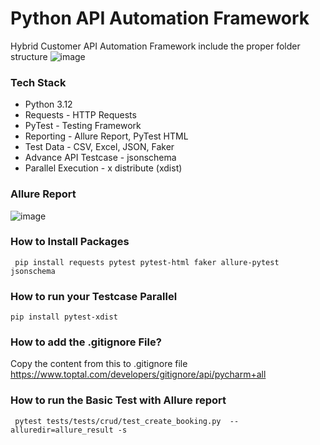 # Python API Automation Framework

Hybrid Customer API Automation Framework include the proper folder structure
![image](https://github.com/user-attachments/assets/2a9d0817-61af-4321-a981-52050660e982)

### Tech Stack
- Python 3.12
- Requests - HTTP Requests
- PyTest - Testing Framework
- Reporting - Allure Report, PyTest HTML
- Test Data - CSV, Excel, JSON,  Faker
- Advance API Testcase - jsonschema
- Parallel Execution - x distribute (xdist)

### Allure Report
![image](https://github.com/user-attachments/assets/00953970-0ac0-4d73-805e-0706780f241b)


### How to Install Packages

``` pip install requests pytest pytest-html faker allure-pytest jsonschema```

### How to run your Testcase Parallel

```pip install pytest-xdist```

### How to add the .gitignore File?

Copy the content from this to .gitignore file
https://www.toptal.com/developers/gitignore/api/pycharm+all

### How to run the Basic Test with Allure report

``` pytest tests/tests/crud/test_create_booking.py  --alluredir=allure_result -s```
